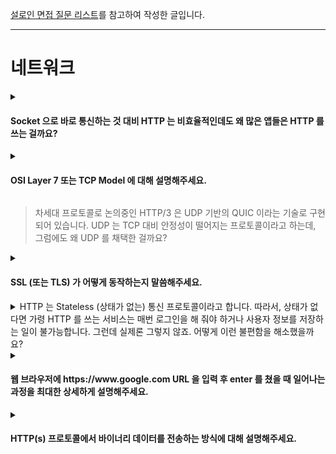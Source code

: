[설로인 면접 질문 리스트](https://github.com/sirloin-bondaero/meatplatform/blob/master/job-description/interview-questions.adoc)를 참고하여 작성한 글입니다.

---

# 네트워크

<details>
  <summary><h4>Socket 으로 바로 통신하는 것 대비 HTTP 는 비효율적인데도 왜 많은 앱들은 HTTP 를 쓰는 걸까요?</h4></summary>

  - HTTP는 Socket 통신에 비해 상대적으로 느리고 비효율적인 방식일 수 있지만, 많은 앱에서 여전히 HTTP를 사용하는 이유는 표준화와 호환성, 그리고 개발 편의성 때문이라고 생각합니다.
  
  - HTTP는 이미 웹 생태계 전반에서 널리 사용되고 있고, 브라우저, 서버, 프록시 등과 잘 호환되며 방화벽도 대부분 통과할 수 있습니다.
  
  - 또한 RESTful API처럼 구조화된 통신이 가능하고, 다양한 라이브러리와 도구들이 잘 갖춰져 있어서 개발과 유지보수가 편리하다는 장점이 있습니다.
  
  - 반면 Socket은 실시간성과 성능 면에서 유리하지만, 복잡도나 인프라 구성 비용이 더 크기 때문에, 실시간성이 중요한 일부 서비스에만 선택적으로 사용하는 경우가 많다고 이해하고 있습니다.

  > [웹소켓 vs HTTP](../Network/웹소켓과_HTTP.md)
</details>

<details>
  <summary><h4>OSI Layer 7 또는 TCP Model 에 대해 설명해주세요.</h4></summary>
  
 -  OSI 7계층은 네트워크 통신을 추상화해서 7단계로 나눈 모델로, 각 계층이 맡은 역할을 분리함으로써 유지보수성과 확장성을 높이기 위한 구조입니다.
 
 -  하위 계층부터 보면, 물리 계층 → 데이터링크 → 네트워크 → 전송 계층까지는 데이터 전송을 위한 기반을 담당하고, 그 위의 세션, 표현, 애플리케이션 계층은 사용자와 직접적으로 연관된 데이터 처리 역할을 합니다.
 
 -  예를 들어 HTTP는 애플리케이션 계층에 해당하고, TCP는 전송 계층에 위치합니다.
 
 -  실제로는 OSI 모델보다 단순화된 TCP/IP 4계층 모델이 더 널리 쓰이는데, 이 모델에서는 애플리케이션, 전송, 인터넷, 네트워크 접근 계층으로 구분합니다.
 
 -  개념적으로는 OSI보다 간단하지만, 실제 인터넷 프로토콜 구조를 더 잘 반영하고 있어 실무에서 많이 사용됩니다.

</details>

> 차세대 프로토콜로 논의중인 HTTP/3 은 UDP 기반의 QUIC 이라는 기술로 구현되어 있습니다. UDP 는 TCP 대비 안정성이 떨어지는 프로토콜이라고 하는데, 그럼에도 왜 UDP 를 채택한 걸까요?

<details>
  <summary><h4>SSL (또는 TLS) 가 어떻게 동작하는지 말씀해주세요.</h4></summary>
  
  - SSL/TLS는 클라이언트와 서버 간의 통신을 **암호화하여 보안성을 보장**하는 프로토콜입니다.
  
  - 동작 방식은 크게 **핸드셰이크 과정과 실제 데이터 전송**으로 나뉩니다.
  
  - 먼저 클라이언트가 서버에 접속하면, 서버는 **공개키와 인증서**를 전달합니다.
  
  - 클라이언트는 인증서를 검증한 뒤, 세션 키를 생성하고 **서버의 공개키로 암호화해 전송**합니다.
  
  - 서버는 자신의 **비공개키로 복호화**해 세션 키를 얻고, 이후부터는 이 **대칭키 기반으로 빠르고 안전하게 통신**을 이어갑니다.
  
  > SSL/TLS는 **비대칭키로 안전하게 세션키를 교환한 뒤, 대칭키로 효율적인 암호 통신**을 수행하는 구조

  > [HTTP와 HTTPS](../Network/HTTP와_HTTPS_동작_과정.md)
</details>

<details>
  <summary>HTTP 는 Stateless (상태가 없는) 통신 프로토콜이라고 합니다. 따라서, 상태가 없다면 가령 HTTP 를 쓰는 서비스는 매번 로그인을 해 줘야 하거나 사용자 정보를 저장하는 일이 불가능합니다. 그런데 실제론 그렇지 않죠. 어떻게 이런 불편함을 해소했을까요?</summary>
  
  - HTTP는 요청 간의 상태를 유지하지 않는 **Stateless 프로토콜**이기 때문에, 기본적으로는 사용자 정보를 기억할 수 없습니다.
  
  - 하지만 실제 서비스에서는 **세션이나 토큰 기반 인증 방식**을 활용해서 이 한계를 극복합니다.
  
  - 대표적으로는 **쿠키와 세션**을 통해 서버가 사용자 상태를 식별하거나, 최근에는 **JWT 같은 토큰 기반 인증**을 많이 사용합니다.
  
  - 사용자가 로그인하면 서버는 인증 정보를 쿠키에 담거나 토큰을 발급해서 클라이언트에 저장하고, 이후 요청마다 해당 정보를 함께 전송함으로써 **사용자 상태를 추적**할 수 있게 되는 구조입니다.
  
  - 이렇게 해서 HTTP의 무상태성을 우회하고, 마치 상태를 가진 것처럼 동작하게 만들 수 있습니다.

  > [쿠키와 세션](../Network/쿠키와_세션.md)
</details>

<details>
  <summary><h4>웹 브라우저에 https://ww<hi>w.google.com URL 을 입력 후 enter 를 쳤을 때 일어나는 과정을 최대한 상세하게 설명해주세요.</h4></summary>
  
  - 브라우저에 htt<hi>ps://ww<hi>w.google.com 을 입력하고 Enter 시, 먼저 **브라우저는 입력된 URL을 파싱**해서 프로토콜과 도메인을 확인합니다.
  
  - 이후 **DNS 서버에 요청을 보내 IP 주소를 조회**하고, 해당 IP로 **TCP 연결을 설정**한 후 **TLS 핸드셰이크를 진행**해 HTTPS 보안 연결을 맺습니다.

    > TCP 연결 설정 -> 3-way Handshake / TCP 종료 설정 -> 4-way Handshake
  
  - 연결이 완료되면 브라우저는 HTTP GET 요청을 전송하고, 서버는 이에 대한 응답으로 HTML 문서를 반환합니다.
  
  - 이후 브라우저는 HTML을 파싱하면서 **CSS, JS, 이미지 등 리소스를 비동기적으로 요청**하고, 렌더링 과정을 거쳐 사용자가 보는 페이지가 완성됩니다.
</details>

<details>
  <summary><h4>HTTP(s) 프로토콜에서 바이너리 데이터를 전송하는 방식에 대해 설명해주세요.</h4></summary>

  - HTTP(s) 프로토콜에서 바이너리 데이터를 전송할 때는 주로 Content-Type 헤더를 통해 데이터 형식을 명시하고, 바디에 바이너리 데이터를 그대로 담아 전송합니다.
  
  - 예를 들어, 이미지나 동영상은 image/png 또는 video/mp4 같은 **MIME** 타입으로 전송되고, 파일 업로드의 경우는 multipart/form-data 형식을 사용해 텍스트와 바이너리를 함께 보낼 수 있습니다.
  
    > JSON과 같은 텍스트 형식 대신, 성능을 위해 Protobuf나 MessagePack 같은 바이너리 직렬화 포맷을 사용하는 경우도 있습니다.
  
  - HTTPS를 사용할 경우 TLS를 통해 전송 구간에서의 보안도 함께 보장됩니다.
</details>







